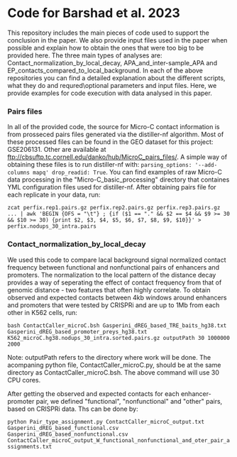# Code for Barshad et al. 2023
This repository includes the main pieces of code used to support the conclusion in the paper. We also provide input files used in the paper when possible and explain how to obtain the ones that were too big to be provided here. The three main types of analyses are: Contact_normalization_by_local_decay, APA_and_inter-sample_APA and EP_contacts_compared_to_local_background. In each of the above repositories you can find a detailed explanation about the different scripts, what they do and requred\optional parameters and input files. Here, we provide examples for code execution with data analysed in this paper.   

### Pairs files
In all of the provided code, the source for Micro-C contact information is from prosseced pairs files generated via the distiller-nf algorithm. Most of these processed files can be found in the GEO dataset for this project: GSE206131. Other are available at ftp://cbsuftp.tc.cornell.edu/danko/hub/MicroC_pairs_files/. A simple way of obtaining these files is to run distiller-nf with: `parsing_options: '--add-columns mapq' drop_readid: True`. You can find examples of raw Micro-C data processing in the "Micro-C_basic_processing" directory that containes YML configuration files used for distiller-nf. After obtaining pairs file for each replicate in your data, run:

`zcat perfix.rep1.pairs.gz perfix.rep2.pairs.gz perfix.rep3.pairs.gz ... | awk 'BEGIN {OFS = "\t"} ; {if ($1 == "." && $2 == $4 && $9 >= 30 && $10 >= 30) {print $2, $3, $4, $5, $6, $7, $8, $9, $10}}' > perfix.nodups_30_intra.pairs`

### Contact_normalization_by_local_decay
We used this code to compare lacal background signal normalized contact frequency between functional and nonfunctional pairs of enhancers and promoters. The normalization to the local pattern of the distance decay provides a way of seperating the effect of contact frequency from that of genomic distance - two features that often highly correlate. To obtain observed and expected contacts between 4kb windows around enhancers and promoters that were tested by CRISPRi and are up to 1Mb from each other in K562 cells, run:

`bash ContactCaller_microC.bsh Gasperini_dREG_based_TRE_baits_hg38.txt Gasperini_dREG_based_promoter_preys_hg38.txt K562_microC.hg38.nodups_30_intra.sorted.pairs.gz outputPath 30 1000000 2000`

Note: outputPath refers to the directory where work will be done. The acompaning python file, ContactCaller_microC.py, should be at the same directory as ContactCaller_microC.bsh. The above command will use 30 CPU cores.

After getting the observed and expected contacts for each enhancer-promoter pair, we defined "functional", "nonfunctional" and "other" pairs, based on CRISPRi data. Ths can be done by:

`python Pair_type_assignment.py ContactCaller_microC_output.txt Gasperini_dREG_based_functional.csv Gasperini_dREG_based_nonfunctional.csv ContactCaller_microC_output_W_functional_nonfunctional_and_oter_pair_assignments.txt` 


